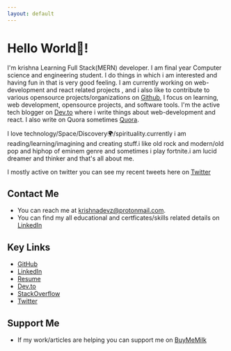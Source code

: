 ```yaml
---
layout: default
---
```


# Hello World👋!

I'm krishna Learning Full Stack(MERN) developer.
I am final year Computer science and engineering student.
I do things in which i am interested and having fun in that is very good feeling.
I am currently working on web-development and react related projects , and i also like to contribute to various opensource projects/organizations on [Github](https://github.com/krishnadevz), I focus on learning, web development, opensource projects, and software tools.
I'm the active tech blogger on [Dev.to](https://dev.to/krishnakakade) where i write things about web-development and react.
I also write on Quora sometimes [Quora](https://www.quora.com/profile/Krishna-Kakade-2).

I love technology/Space/Discovery🌍/spirituality.currently i am reading/learning/imagining and creating stuff.i like old rock and modern/old pop and hiphop of eminem genre and sometimes i play fortnite.i am lucid dreamer and thinker and that's all about me.

I mostly active on twitter you can see my recent tweets here on [Twitter](https://twitter.com/krishnadevz)

## Contact Me

* You can reach me at [krishnadevz@protonmail.com](mailto:krishnadevz@protonmail.com).
* You can find my all educational and certficates/skills related details on [LinkedIn](https://www.linkedin.com/in/krishnakakade/)


## Key Links

* [GitHub](https://github.com/krishnadevz)
* [LinkedIn](https://www.linkedin.com/in/krishnakakade/)
* [Resume](https://gitconnected.com/krishnadevz/resume)
* [Dev.to](https://dev.to/krishnakakade)
* [StackOverflow](https://stackoverflow.com/users/8926157/krishna-kakade)
* [Twitter](https://twitter.com/krishnadevz)

## Support Me
* If my work/articles are helping you can support me on [BuyMeMilk](https://www.buymeacoffee.com/eAcXWMB)


